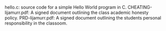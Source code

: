 hello.c: source code for a simple Hello World program in C.
CHEATING-lijamurr.pdf: A signed document outlining the class academic honesty policy.
PRD-lijamurr.pdf: A signed document outlining the students personal responsibility in the classoom.
